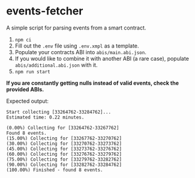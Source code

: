 # events-fetcher
A simple script for parsing events from a smart contract.  
1. `npm ci`
2. Fill out the `.env` file using `.env.xmpl` as a template.
3. Populate your contracts ABI into `abis/main.abi.json`.
4. If you would like to combine it with another ABI (a rare case), populate `abis/additional.abi.json` with it.
3. `npm run start`

**If you are constantly getting nulls instead of valid events, check the provided ABIs.**

Expected output:
```
Start collecting [33264762-33284762]...
Estimated time: 0.22 minutes.

(0.00%) Collecting for [33264762-33267762]
Found 8 events.
(15.00%) Collecting for [33267762-33270762]
(30.00%) Collecting for [33270762-33273762]
(45.00%) Collecting for [33273762-33276762]
(60.00%) Collecting for [33276762-33279762]
(75.00%) Collecting for [33279762-33282762]
(90.00%) Collecting for [33282762-33284762]
(100.00%) Finished - found 8 events.
```